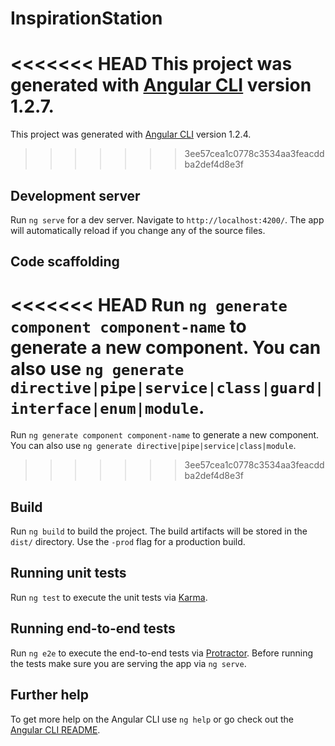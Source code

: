 # InspirationStation

<<<<<<< HEAD
This project was generated with [Angular CLI](https://github.com/angular/angular-cli) version 1.2.7.
=======
This project was generated with [Angular CLI](https://github.com/angular/angular-cli) version 1.2.4.
>>>>>>> 3ee57cea1c0778c3534aa3feacddba2def4d8e3f

## Development server

Run `ng serve` for a dev server. Navigate to `http://localhost:4200/`. The app will automatically reload if you change any of the source files.

## Code scaffolding

<<<<<<< HEAD
Run `ng generate component component-name` to generate a new component. You can also use `ng generate directive|pipe|service|class|guard|interface|enum|module`.
=======
Run `ng generate component component-name` to generate a new component. You can also use `ng generate directive|pipe|service|class|module`.
>>>>>>> 3ee57cea1c0778c3534aa3feacddba2def4d8e3f

## Build

Run `ng build` to build the project. The build artifacts will be stored in the `dist/` directory. Use the `-prod` flag for a production build.

## Running unit tests

Run `ng test` to execute the unit tests via [Karma](https://karma-runner.github.io).

## Running end-to-end tests

Run `ng e2e` to execute the end-to-end tests via [Protractor](http://www.protractortest.org/).
Before running the tests make sure you are serving the app via `ng serve`.

## Further help

To get more help on the Angular CLI use `ng help` or go check out the [Angular CLI README](https://github.com/angular/angular-cli/blob/master/README.md).
